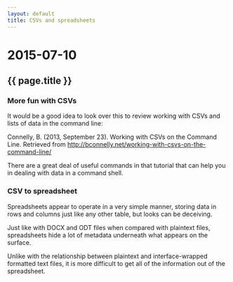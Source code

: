 ```yaml
---
layout: default
title: CSVs and spreadsheets
---
```


# 2015-07-10
## {{ page.title }}

### More fun with CSVs

It would be a good idea to look over this to review working with CSVs and lists of data in the command line:

Connelly, B. (2013, September 23). Working with CSVs on the Command Line. Retrieved from http://bconnelly.net/working-with-csvs-on-the-command-line/

There are a great deal of useful commands in that tutorial that can help you in dealing with data in a command shell. 

### CSV to spreadsheet

Spreadsheets appear to operate in a very simple manner, storing data in rows and columns just like any other table, but looks can be deceiving. 

Just like with DOCX and ODT files when compared with plaintext files, spreadsheets hide a lot of metadata underneath what appears on the surface. 

Unlike with the relationship between plaintext and interface-wrapped formatted text files, it is more difficult to get all of the information out of the spreadsheet. 

